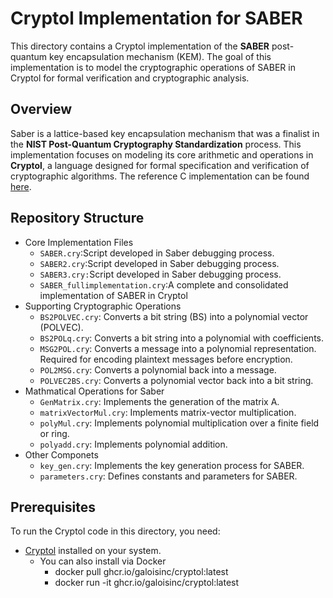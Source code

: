 # Cryptol Implementation for SABER
This directory contains a Cryptol implementation of the **SABER** post-quantum key encapsulation mechanism (KEM). The goal of this implementation is to model the cryptographic operations of SABER in Cryptol for formal verification and cryptographic analysis.

## Overview
Saber is a lattice-based key encapsulation mechanism that was a finalist in the **NIST Post-Quantum Cryptography Standardization** process. This implementation focuses on modeling its core arithmetic and operations in **Cryptol**, a language designed for formal specification and verification of cryptographic algorithms. The reference C implementation can be found [here](https://github.com/KULeuven-COSIC/SABER). 

## Repository Structure
- Core Implementation Files
  - `SABER.cry`:Script developed in Saber debugging process. 
  - `SABER2.cry`:Script developed in Saber debugging process.
  - `SABER3.cry:`Script developed in Saber debugging process.
  - `SABER_fullimplementation.cry`:A complete and consolidated implementation of SABER in Cryptol 
- Supporting Cryptographic Operations
  - `BS2POLVEC.cry`: Converts a bit string (BS) into a polynomial vector (POLVEC).
  - `BS2POLq.cry`: Converts a bit string into a polynomial with coefficients.
  - `MSG2POL.cry`: Converts a message into a polynomial representation. Required for encoding plaintext messages before encryption.
  - `POL2MSG.cry`: Converts a polynomial back into a message.
  - `POLVEC2BS.cry`: Converts a polynomial vector back into a bit string.
- Mathmatical Operations for Saber
  -  `GenMatrix.cry`: Implements the generation of the matrix A.
  -  `matrixVectorMul.cry`: Implements matrix-vector multiplication.
  -  `polyMul.cry`: Implements polynomial multiplication over a finite field or ring.
  -  `polyadd.cry`: Implements polynomial addition.
- Other Componets
  - `key_gen.cry`: Implements the key generation process for SABER.
  - `parameters.cry`: Defines constants and parameters for SABER.
 
## Prerequisites
To run the Cryptol code in this directory, you need:
- [Cryptol](https://cryptol.net/) installed on your system.
  - You can also install via Docker
    - docker pull ghcr.io/galoisinc/cryptol:latest
    - docker run -it ghcr.io/galoisinc/cryptol:latest




